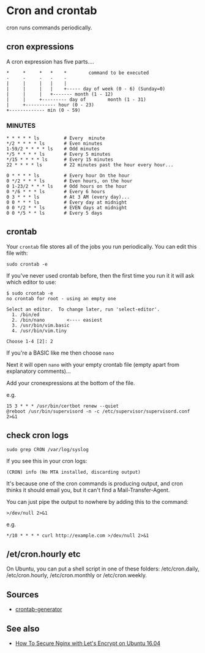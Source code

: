 ﻿# Cron and crontab

cron runs commands periodically.

## cron expressions

A cron expression has five parts....

	*     *     *   *    *        command to be executed
	-     -     -   -    -
	|     |     |   |    |
	|     |     |   |    +----- day of week (0 - 6) (Sunday=0)
	|     |     |   +------- month (1 - 12)
	|     |     +--------- day of        month (1 - 31)
	|     +----------- hour (0 - 23)
	+------------- min (0 - 59)

### MINUTES

    * * * * * ls         # Every  minute
    */2 * * * * ls       # Even minutes
    1-59/2 * * * * ls    # Odd minutes
    */5 * * * * ls       # Every 5 minutes
    */15 * * * * ls      # Every 15 minutes
    22 * * * * ls        # 22 minutes past the hour every hour...

    0 * * * * ls         # Every hour On the hour
    0 */2 * * * ls       # Even hours, on the hour
    0 1-23/2 * * * ls    # Odd hours on the hour
    0 */6 * * * ls       # Every 6 hours
    0 3 * * * ls         # At 3 AM (every day)...
    0 0 * * * ls         # Every day at midnight
    0 0 */2 * * ls       # EVEN days at midnight
    0 0 */5 * * ls       # Every 5 days

## crontab

Your `crontab` file stores all of the jobs you run periodically. You can edit this file with:

	sudo crontab -e

If you've never used crontab before, then the first time you run it it will ask which editor to use:

	$ sudo crontab -e
	no crontab for root - using an empty one

	Select an editor.  To change later, run 'select-editor'.
	  1. /bin/ed
	  2. /bin/nano        <---- easiest
	  3. /usr/bin/vim.basic
	  4. /usr/bin/vim.tiny

	Choose 1-4 [2]: 2

If you're a BASIC like me then choose `nano`

Next it will open `nano` with your empty crontab file (empty apart from explanatory comments)...

Add your cronexpressions at the bottom of the file.

e.g.

	15 3 * * * /usr/bin/certbot renew --quiet
	@reboot /usr/bin/supervisord -n -c /etc/supervisor/supervisord.conf 2>&1

## check cron logs

	sudo grep CRON /var/log/syslog

If you see this in your cron logs:

	(CRON) info (No MTA installed, discarding output)

It's because one of the cron commands is producing output, and cron thinks it should email you, but it can't find a Mail-Transfer-Agent.

You can just pipe the output to nowhere by adding this to the command:

    >/dev/null 2>&1

e.g.

	*/10 * * * * curl http://example.com >/dev/null 2>&1

## /et/cron.hourly etc

On Ubuntu, you can put a shell script in one of these folders: /etc/cron.daily, /etc/cron.hourly, /etc/cron.monthly or /etc/cron.weekly.

## Sources

 * [crontab-generator](https://crontab-generator.org/)

## See also

 * [How To Secure Nginx with Let's Encrypt on Ubuntu 16.04](lets_encrypt.md)
